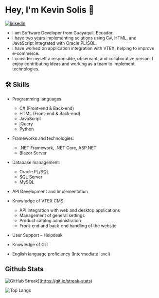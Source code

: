 
# Hey, I'm Kevin Solis 👋
[![linkedin](https://img.shields.io/badge/linkedin-0A66C2?style=for-the-badge&logo=linkedin&logoColor=white)](https://www.linkedin.com/in/kevin-andr%C3%A9s-sol%C3%ADs-silva-542550225/)

* I am Software Developer from Guayaquil, Ecuador.
* I have two years implementing solutions using C#, HTML, and JavaScript integrated with Oracle PL/SQL.
* I have worked on application integration with VTEX, helping to improve e-commerce.
* I consider myself a responsible, observant, and collaborative person. I enjoy contributing ideas and working as a team to implement technologies.

## 🛠 Skills
* Programming languages:

  * C# (Front-end & Back-end)
  * HTML (Front-end & Back-end)
  * JavaScript
  * jQuery
  * Python

* Frameworks and technologies:
  * .NET Framework, .NET Core, ASP.NET
  * Blazor Server

* Database management:
  * Oracle PL/SQL
  * SQL Server
  * MySQL

* API Development and Implementation

* Knowledge of VTEX CMS:
  * API integration with web and desktop applications
  * Management of general settings
  * Product catalog administration
  * Front-end and back-end handling of the website

* User Support – Helpdesk

* Knowledge of GIT

* English language proficiency (Intermediate level)

## Github Stats
![GitHub Streak](https://github-readme-streak-stats.herokuapp.com?user=KevinSolis)](https://git.io/streak-stats)

![Top Langs](https://github-readme-stats.vercel.app/api/top-langs/?username=KevinSolis&layout=compact)

